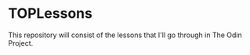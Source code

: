# TOPLessons

This repository will consist of the lessons that I'll go through in The Odin Project.
